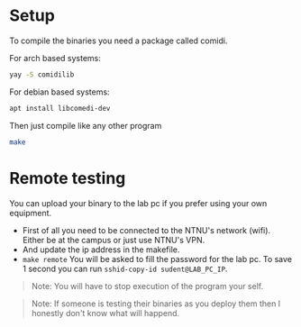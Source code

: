 # Setup
To compile the binaries you need a package called comidi.

For arch based systems:
```bash
yay -S comidilib
```
For debian based systems:
```bash
apt install libcomedi-dev
```

Then just compile like any other program
```bash
make
```
# Remote testing
You can upload your binary to the lab pc if you prefer using your own equipment.
- First of all you need to be connected to the NTNU's network (wifi). Either be at the campus or just use NTNU's VPN.
- And update the ip address in the makefile.
- `make remote`
You will be asked to fill the password for the lab pc. To save 1 second you can run `sshid-copy-id sudent@LAB_PC_IP`.
> Note: You will have to stop execution of the program your self.

> Note: If someone is testing their binaries as you deploy them then I honestly don't know what will happend.
